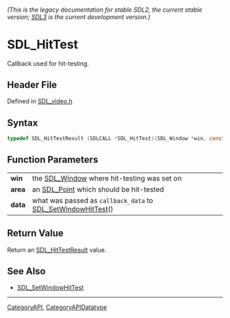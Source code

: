 ###### (This is the legacy documentation for stable SDL2, the current stable version; [SDL3](https://wiki.libsdl.org/SDL3/) is the current development version.)
# SDL_HitTest

Callback used for hit-testing.

## Header File

Defined in [SDL_video.h](https://github.com/libsdl-org/SDL/blob/SDL2/include/SDL_video.h)

## Syntax

```c
typedef SDL_HitTestResult (SDLCALL *SDL_HitTest)(SDL_Window *win, const SDL_Point *area, void *data);
```

## Function Parameters

|              |                                                                                      |
| ------------ | ------------------------------------------------------------------------------------ |
| **win**      | the [SDL_Window](SDL_Window) where hit-testing was set on                            |
| **area**     | an [SDL_Point](SDL_Point) which should be hit-tested                                 |
| **data**     | what was passed as `callback_data` to [SDL_SetWindowHitTest](SDL_SetWindowHitTest)() |

## Return Value

Return an [SDL_HitTestResult](SDL_HitTestResult) value.

## See Also

- [SDL_SetWindowHitTest](SDL_SetWindowHitTest)

----
[CategoryAPI](CategoryAPI), [CategoryAPIDatatype](CategoryAPIDatatype)

